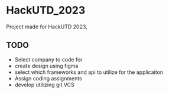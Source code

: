 # HackUTD_2023
Project made for HackUTD 2023, 

## TODO

 - Select company to code for
 - create design using figma
 - select which frameworks and api to utilize for the applicaiton
 - Assign coding assignments
 - develop utilizing git VCS

